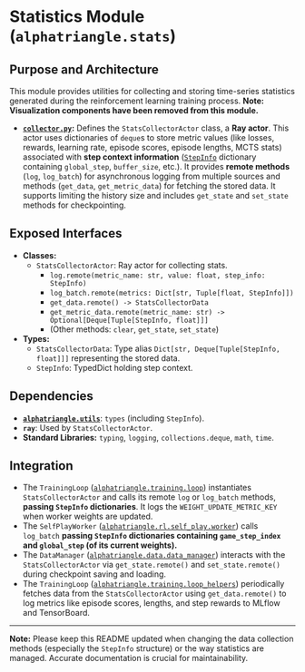
# Statistics Module (`alphatriangle.stats`)

## Purpose and Architecture

This module provides utilities for collecting and storing time-series statistics generated during the reinforcement learning training process. **Note: Visualization components have been removed from this module.**

-   **[`collector.py`](collector.py):** Defines the `StatsCollectorActor` class, a **Ray actor**. This actor uses dictionaries of `deque`s to store metric values (like losses, rewards, learning rate, episode scores, episode lengths, MCTS stats) associated with **step context information** ([`StepInfo`](../utils/types.py) dictionary containing `global_step`, `buffer_size`, etc.). It provides **remote methods** (`log`, `log_batch`) for asynchronous logging from multiple sources and methods (`get_data`, `get_metric_data`) for fetching the stored data. It supports limiting the history size and includes `get_state` and `set_state` methods for checkpointing.

## Exposed Interfaces

-   **Classes:**
    -   `StatsCollectorActor`: Ray actor for collecting stats.
        -   `log.remote(metric_name: str, value: float, step_info: StepInfo)`
        -   `log_batch.remote(metrics: Dict[str, Tuple[float, StepInfo]])`
        -   `get_data.remote() -> StatsCollectorData`
        -   `get_metric_data.remote(metric_name: str) -> Optional[Deque[Tuple[StepInfo, float]]]`
        -   (Other methods: `clear`, `get_state`, `set_state`)
-   **Types:**
    -   `StatsCollectorData`: Type alias `Dict[str, Deque[Tuple[StepInfo, float]]]` representing the stored data.
    -   `StepInfo`: TypedDict holding step context.

## Dependencies

-   **[`alphatriangle.utils`](../utils/README.md)**: `types` (including `StepInfo`).
-   **`ray`**: Used by `StatsCollectorActor`.
-   **Standard Libraries:** `typing`, `logging`, `collections.deque`, `math`, `time`.

## Integration

-   The `TrainingLoop` ([`alphatriangle.training.loop`](../training/loop.py)) instantiates `StatsCollectorActor` and calls its remote `log` or `log_batch` methods, **passing `StepInfo` dictionaries**. It logs the `WEIGHT_UPDATE_METRIC_KEY` when worker weights are updated.
-   The `SelfPlayWorker` ([`alphatriangle.rl.self_play.worker`](../rl/self_play/worker.py)) calls `log_batch` **passing `StepInfo` dictionaries containing `game_step_index` and `global_step` (of its current weights).**
-   The `DataManager` ([`alphatriangle.data.data_manager`](../data/data_manager.py)) interacts with the `StatsCollectorActor` via `get_state.remote()` and `set_state.remote()` during checkpoint saving and loading.
-   The `TrainingLoop` ([`alphatriangle.training.loop_helpers`](../training/loop_helpers.py)) periodically fetches data from the `StatsCollectorActor` using `get_data.remote()` to log metrics like episode scores, lengths, and step rewards to MLflow and TensorBoard.

---

**Note:** Please keep this README updated when changing the data collection methods (especially the `StepInfo` structure) or the way statistics are managed. Accurate documentation is crucial for maintainability.
